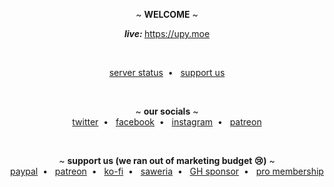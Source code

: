 <p align="center">
  ~ <b>WELCOME</b> ~
</p>

<p align="center">
<b><i>live: </i></b><a target="_blank" href="https://upy.moe">https://upy.moe</a>

</p>
<br>
<p align="center">
<!--   <a target="_blank" href="https://card.upy.moe">user profile card</a>&nbsp; • &nbsp; -->
<!--   <a target="_blank" href="https://dev.upy.moe">community dev space</a>&nbsp; • &nbsp; -->
  <a target="_blank" href="https://upy.betteruptime.com/">server status</a>&nbsp; • &nbsp;
  <a target="_blank" href="https://upy.moe/support-us">support us</a>
</p>

<br>

<p align="center">
  ~ <b>our socials</b> ~
  <br>
  <a target="_blank" href="https://twitter.com/upydotmoe">twitter</a>&nbsp; • &nbsp;
  <a target="_blank" href="https://facebook.com/upydotmoe">facebook</a>&nbsp; • &nbsp;
  <a target="_blank" href="https://instagram.com/upy.moe">instagram</a>&nbsp; • &nbsp;
  <a target="_blank" href="https://patreon.com/upydotmoe">patreon</a>
  <!-- <a target="_blank" href="#">discord</a> -->
</p>

<br>

<p align="center">
  ~ <b>support us (we ran out of marketing budget 😢)</b> ~
  <br>
  <a target="_blank" href="https://www.paypal.com/paypalme/noric1902">paypal</a>&nbsp; • &nbsp;
  <a target="_blank" href="https://patreon.com/upydotmoe">patreon</a>&nbsp; • &nbsp;
  <a target="_blank" href="https://ko-fi.com/upydotmoe">ko-fi</a>&nbsp; • &nbsp;
  <a target="_blank" href="https://saweria.co/upydotmoe">saweria</a>&nbsp; • &nbsp;
  <a target="_blank" href="https://github.com/sponsors/upydotmoe">GH sponsor</a>&nbsp; • &nbsp;
  <a target="_blank" href="https://upy.moe/pro">pro membership</a>
</p>
